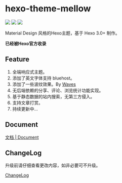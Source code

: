 hexo-theme-mellow
=================
[![](https://img.shields.io/badge/release-v1.0.8-blue.svg)](https://github.com/codefine/hexo-theme-mellow/releases)
[![](https://img.shields.io/badge/doc-CN-green.svg)](https://github.com/codefine/hexo-theme-mellow/wiki)
[![](https://img.shields.io/badge/blog-@Michael.Lu-ff0000.svg)](https://blog.lujingtao.com)

Material Design 风格的Hexo主题，基于 Hexo 3.0+ 制作。

**已经被Hexo官方收录**

## Feature

1. 全端响应式主题。
2. 添加了英文字体支持 bluehost。
3. 添加了一些波纹效果。By [Waves](https://github.com/fians/Waves)
4. 无后端依赖的分享、评论、浏览统计功能实现。
5. 基于静态数据的站内搜索，无第三方侵入。
6. 支持文章打赏。
7. 持续更新中... 

## Document

[文档 | Document](https://github.com/codefine/hexo-theme-mellow/wiki)

## ChangeLog

升级前请仔细查看更改内容，如非必要可不升级。

[ChangeLog](https://github.com/codefine/hexo-theme-mellow/releases)
